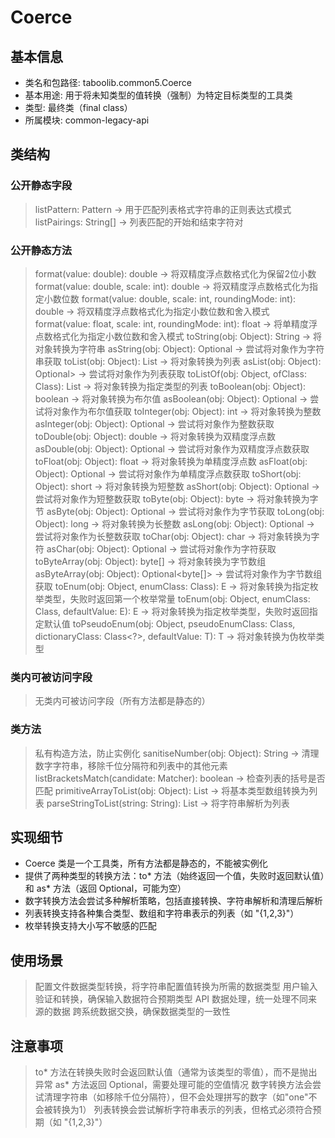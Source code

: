 # Coerce

## 基本信息
- 类名和包路径: taboolib.common5.Coerce
- 基本用途: 用于将未知类型的值转换（强制）为特定目标类型的工具类
- 类型: 最终类（final class）
- 所属模块: common-legacy-api

## 类结构

### 公开静态字段
> listPattern: Pattern -> 用于匹配列表格式字符串的正则表达式模式
> listPairings: String[] -> 列表匹配的开始和结束字符对

### 公开静态方法
> format(value: double): double -> 将双精度浮点数格式化为保留2位小数
> format(value: double, scale: int): double -> 将双精度浮点数格式化为指定小数位数
> format(value: double, scale: int, roundingMode: int): double -> 将双精度浮点数格式化为指定小数位数和舍入模式
> format(value: float, scale: int, roundingMode: int): float -> 将单精度浮点数格式化为指定小数位数和舍入模式
> toString(obj: Object): String -> 将对象转换为字符串
> asString(obj: Object): Optional<String> -> 尝试将对象作为字符串获取
> toList(obj: Object): List<?> -> 将对象转换为列表
> asList(obj: Object): Optional<List<?>> -> 尝试将对象作为列表获取
> toListOf(obj: Object, ofClass: Class<T>): List<T> -> 将对象转换为指定类型的列表
> toBoolean(obj: Object): boolean -> 将对象转换为布尔值
> asBoolean(obj: Object): Optional<Boolean> -> 尝试将对象作为布尔值获取
> toInteger(obj: Object): int -> 将对象转换为整数
> asInteger(obj: Object): Optional<Integer> -> 尝试将对象作为整数获取
> toDouble(obj: Object): double -> 将对象转换为双精度浮点数
> asDouble(obj: Object): Optional<Double> -> 尝试将对象作为双精度浮点数获取
> toFloat(obj: Object): float -> 将对象转换为单精度浮点数
> asFloat(obj: Object): Optional<Float> -> 尝试将对象作为单精度浮点数获取
> toShort(obj: Object): short -> 将对象转换为短整数
> asShort(obj: Object): Optional<Short> -> 尝试将对象作为短整数获取
> toByte(obj: Object): byte -> 将对象转换为字节
> asByte(obj: Object): Optional<Byte> -> 尝试将对象作为字节获取
> toLong(obj: Object): long -> 将对象转换为长整数
> asLong(obj: Object): Optional<Long> -> 尝试将对象作为长整数获取
> toChar(obj: Object): char -> 将对象转换为字符
> asChar(obj: Object): Optional<Character> -> 尝试将对象作为字符获取
> toByteArray(obj: Object): byte[] -> 将对象转换为字节数组
> asByteArray(obj: Object): Optional<byte[]> -> 尝试将对象作为字节数组获取
> toEnum(obj: Object, enumClass: Class<E>): E -> 将对象转换为指定枚举类型，失败时返回第一个枚举常量
> toEnum(obj: Object, enumClass: Class<E>, defaultValue: E): E -> 将对象转换为指定枚举类型，失败时返回指定默认值
> toPseudoEnum(obj: Object, pseudoEnumClass: Class<T>, dictionaryClass: Class<?>, defaultValue: T): T -> 将对象转换为伪枚举类型

### 类内可被访问字段
> 无类内可被访问字段（所有方法都是静态的）

### 类方法
> 私有构造方法，防止实例化
> sanitiseNumber(obj: Object): String -> 清理数字字符串，移除千位分隔符和列表中的其他元素
> listBracketsMatch(candidate: Matcher): boolean -> 检查列表的括号是否匹配
> primitiveArrayToList(obj: Object): List<?> -> 将基本类型数组转换为列表
> parseStringToList(string: String): List<?> -> 将字符串解析为列表

## 实现细节
- Coerce 类是一个工具类，所有方法都是静态的，不能被实例化
- 提供了两种类型的转换方法：to* 方法（始终返回一个值，失败时返回默认值）和 as* 方法（返回 Optional，可能为空）
- 数字转换方法会尝试多种解析策略，包括直接转换、字符串解析和清理后解析
- 列表转换支持各种集合类型、数组和字符串表示的列表（如 "{1,2,3}"）
- 枚举转换支持大小写不敏感的匹配

## 使用场景
> 配置文件数据类型转换，将字符串配置值转换为所需的数据类型
> 用户输入验证和转换，确保输入数据符合预期类型
> API 数据处理，统一处理不同来源的数据
> 跨系统数据交换，确保数据类型的一致性

## 注意事项
> to* 方法在转换失败时会返回默认值（通常为该类型的零值），而不是抛出异常
> as* 方法返回 Optional，需要处理可能的空值情况
> 数字转换方法会尝试清理字符串（如移除千位分隔符），但不会处理拼写的数字（如"one"不会被转换为1）
> 列表转换会尝试解析字符串表示的列表，但格式必须符合预期（如 "{1,2,3}"）
